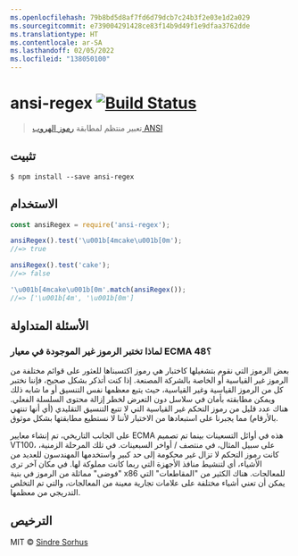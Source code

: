 ```yaml
---
ms.openlocfilehash: 79b8bd5d8af7fd6d79dcb7c24b3f2e03e1d2a029
ms.sourcegitcommit: e739004291428ce83f14b9d49f1e9dfaa3762dde
ms.translationtype: HT
ms.contentlocale: ar-SA
ms.lasthandoff: 02/05/2022
ms.locfileid: "138050100"
---
```

# <a name="ansi-regex-build-statushttpstravis-ciorgchalkansi-regex"></a>ansi-regex [![Build Status](https://travis-ci.org/chalk/ansi-regex.svg?branch=master)](https://travis-ci.org/chalk/ansi-regex)

> تعبير منتظم لمطابقة [رموز الهروب ANSI](http://en.wikipedia.org/wiki/ANSI_escape_code)


## <a name="install"></a>تثبيت

```
$ npm install --save ansi-regex
```


## <a name="usage"></a>الاستخدام

```js
const ansiRegex = require('ansi-regex');

ansiRegex().test('\u001b[4mcake\u001b[0m');
//=> true

ansiRegex().test('cake');
//=> false

'\u001b[4mcake\u001b[0m'.match(ansiRegex());
//=> ['\u001b[4m', '\u001b[0m']
```

## <a name="faq"></a>الأسئلة المتداولة

### <a name="why-do-you-test-for-codes-not-in-the-ecma-48-standard"></a>لماذا تختبر الرموز غير الموجودة في معيار ECMA 48؟

بعض الرموز التي نقوم بتشغيلها كاختبار هي رموز اكتسبناها للعثور على قوائم مختلفة من الرموز غير القياسية أو الخاصة بالشركة المصنعة. إذا كنت أتذكر بشكل صحيح، فإننا نختبر كل من الرموز القياسية وغير القياسية، حيث يتبع معظمها نفس التنسيق أو ما شابه ذلك ويمكن مطابقته بأمان في سلاسل دون التعرض لخطر إزالة محتوى السلسلة الفعلي. هناك عدد قليل من رموز التحكم غير القياسية التي لا تتبع التنسيق التقليدي (أي أنها تنتهي بالأرقام) مما يجبرنا على استبعادها من الاختبار لأننا لا نستطيع مطابقتها بشكل موثوق.

على الجانب التاريخي، تم إنشاء معايير ECMA هذه في أوائل التسعينات بينما تم تصميم VT100، على سبيل المثال، في منتصف / أواخر السبعينات. في تلك المرحلة الزمنية، كانت رموز التحكم لا تزال غير محكومة إلى حد كبير واستخدمها المهندسون للعديد من الأشياء، أي لتنشيط منافذ الأجهزة التي ربما كانت مملوكة لها. في مكان آخر ترى "فوضى" مماثلة من الرموز في بنية x86 للمعالجات. هناك الكثير من "المقاطعات" التي يمكن أن تعني أشياء مختلفة على علامات تجارية معينة من المعالجات، والتي تم التخلص التدريجي من معظمها.


## <a name="license"></a>الترخيص

MIT © [Sindre Sorhus](http://sindresorhus.com)
